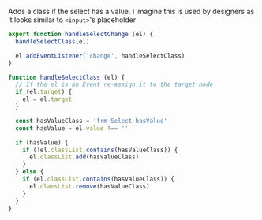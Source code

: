 Adds a class if the select has a value. I imagine this is used by designers as it looks similar to `<input>`'s placeholder

```javascript
export function handleSelectChange (el) {
  handleSelectClass(el)

  el.addEventListener('change', handleSelectClass)
}

function handleSelectClass (el) {
  // If the el is an Event re-assign it to the target node
  if (el.target) {
    el = el.target
  }

  const hasValueClass = 'frm-Select-hasValue'
  const hasValue = el.value !== ''

  if (hasValue) {
    if (!el.classList.contains(hasValueClass)) {
      el.classList.add(hasValueClass)
    }
  } else {
    if (el.classList.contains(hasValueClass)) {
      el.classList.remove(hasValueClass)
    }
  }
}
```
